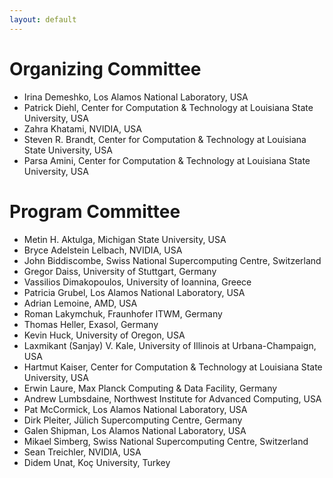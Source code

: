 ```yaml
---
layout: default
---
```


# Organizing Committee

* Irina Demeshko, Los Alamos National Laboratory, USA
* Patrick Diehl, Center for Computation & Technology at Louisiana State University, USA
* Zahra Khatami, NVIDIA, USA
* Steven R. Brandt, Center for Computation & Technology at Louisiana State University, USA
* Parsa Amini, Center for Computation & Technology at Louisiana State University, USA

# Program Committee 

* Metin H. Aktulga, Michigan State University, USA
* Bryce Adelstein Lelbach, NVIDIA, USA
* John Biddiscombe, Swiss National Supercomputing Centre, Switzerland
* Gregor Daiss, University of Stuttgart, Germany
* Vassilios Dimakopoulos, University of Ioannina, Greece
* Patricia Grubel, Los Alamos National Laboratory, USA 
* Adrian Lemoine, AMD, USA
* Roman Lakymchuk, Fraunhofer ITWM, Germany
* Thomas Heller, Exasol, Germany
* Kevin Huck, University of Oregon, USA
* Laxmikant (Sanjay) V. Kale, University of Illinois at Urbana-Champaign, USA
* Hartmut Kaiser, Center for Computation & Technology at Louisiana State University, USA
* Erwin Laure, Max Planck Computing & Data Facility, Germany
* Andrew Lumbsdaine, Northwest Institute for Advanced Computing, USA
* Pat McCormick, Los Alamos National Laboratory, USA
* Dirk Pleiter, Jülich Supercomputing Centre, Germany
* Galen Shipman, Los Alamos National Laboratory, USA
* Mikael Simberg, Swiss National Supercomputing Centre, Switzerland
* Sean Treichler, NVIDIA, USA
* Didem Unat, Koç University, Turkey
